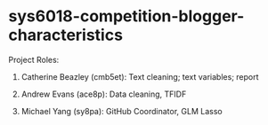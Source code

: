 # sys6018-competition-blogger-characteristics

Project Roles:

1. Catherine Beazley (cmb5et): Text cleaning; text variables; report

2. Andrew Evans (ace8p): Data cleaning, TFIDF

3. Michael Yang (sy8pa): GitHub Coordinator, GLM Lasso 
